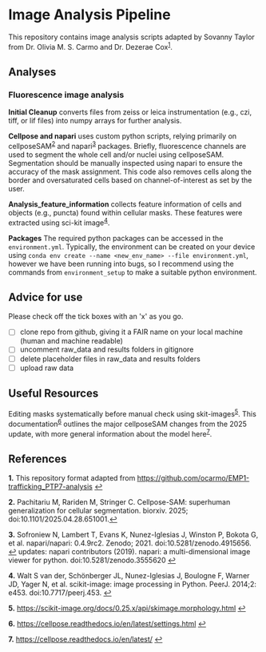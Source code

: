 # Image Analysis Pipeline 
This repository contains image analysis scripts adapted by Sovanny Taylor from Dr. Olivia M. S. Carmo and Dr. Dezerae Cox<sup id="a1">[1](#f1)</sup>.

## Analyses <b id="f20"></b>
### Fluorescence image analysis 
**Initial Cleanup** converts files from zeiss or leica instrumentation (e.g., czi, tiff, or lif files) into numpy arrays for further analysis. 

**Cellpose and napari** uses custom python scripts, relying primarily on cellposeSAM<sup id="a2">[2](#f2)</sup> and napari<sup id="a3">[3](#f3)</sup> packages. Briefly, fluorescence channels are used to segment the whole cell and/or nuclei using cellposeSAM. Segmentation should be manually inspected using napari to ensure the accuracy of the mask assignment. This code also removes cells along the border and oversaturated cells based on channel-of-interest as set by the user. 

**Analysis_feature_information** collects feature information of cells and objects (e.g., puncta) found within cellular masks. These features were extracted using sci-kit image<sup id="a4">[4](#f4)</sup>. 

**Packages** The required python packages can be accessed in the ```environment.yml```. Typically, the environment can be created on your device using ```conda env create --name <new_env_name> --file environment.yml```, however we have been running into bugs, so I recommend using the commands from ```environment_setup``` to make a suitable python environment.

## Advice for use
Please check off the tick boxes with an 'x' as you go.
- [ ] clone repo from github, giving it a FAIR name on your local machine (human and machine readable)
- [ ] uncomment raw_data and results folders in gitignore 
- [ ] delete placeholder files in raw_data and results folders
- [ ] upload raw data

## Useful Resources 
Editing masks systematically before manual check using skit-images<sup id="a5">[5](#f5)</sup>. This documentation<sup id="a6">[6](#f6)</sup> outlines the major cellposeSAM changes from the 2025 update, with more general information about the model here<sup id="a7">[7](#f7)</sup>.

## References
<b id="f1">1.</b> This repository format adapted from https://github.com/ocarmo/EMP1-trafficking_PTP7-analysis [↩](#a1)

<b id="f2">2.</b> Pachitariu M, Rariden M, Stringer C. Cellpose-SAM: superhuman generalization for cellular segmentation. biorxiv. 2025; doi:10.1101/2025.04.28.651001.[↩](#a2)

<b id="f3">3.</b> Sofroniew N, Lambert T, Evans K, Nunez-Iglesias J, Winston P, Bokota G, et al. napari/napari: 0.4.9rc2. Zenodo; 2021. doi:10.5281/zenodo.4915656. [↩](#a6)
updates: napari contributors (2019). napari: a multi-dimensional image viewer for python. doi:10.5281/zenodo.3555620 [↩](#a3)

<b id="f4">4.</b> Walt S van der, Schönberger JL, Nunez-Iglesias J, Boulogne F, Warner JD, Yager N, et al. scikit-image: image processing in Python. PeerJ. 2014;2: e453. doi:10.7717/peerj.453. [↩](#a4)

<b id="f5">5.</b> https://scikit-image.org/docs/0.25.x/api/skimage.morphology.html [↩](#a5)

<b id="f6">6.</b> https://cellpose.readthedocs.io/en/latest/settings.html [↩](#a6)

<b id="f7">7.</b> https://cellpose.readthedocs.io/en/latest/ [↩](#a7)
